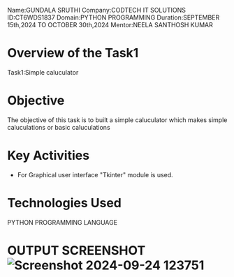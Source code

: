 Name:GUNDALA SRUTHI
Company:CODTECH IT SOLUTIONS
ID:CT6WDS1837
Domain:PYTHON PROGRAMMING
Duration:SEPTEMBER 15th,2024 TO OCTOBER 30th,2024
Mentor:NEELA SANTHOSH KUMAR 
# Overview of the Task1 
  Task1:Simple caluculator
# Objective
  The objective of this task is to built a simple caluculator which makes simple caluculations or basic caluculations
# Key Activities
* For Graphical user interface "Tkinter" module is used.
# Technologies Used
  PYTHON PROGRAMMING LANGUAGE
# OUTPUT SCREENSHOT  ![Screenshot 2024-09-24 123751](https://github.com/user-attachments/assets/34dd5bf2-2e4a-4fe9-ab21-4a49eb9d81ae)
